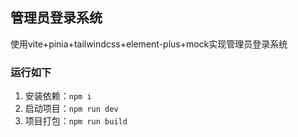 ## 管理员登录系统
使用vite+pinia+tailwindcss+element-plus+mock实现管理员登录系统
### 运行如下
1. 安装依赖：`npm i`
2. 启动项目：`npm run dev`
3. 项目打包：`npm run build`
